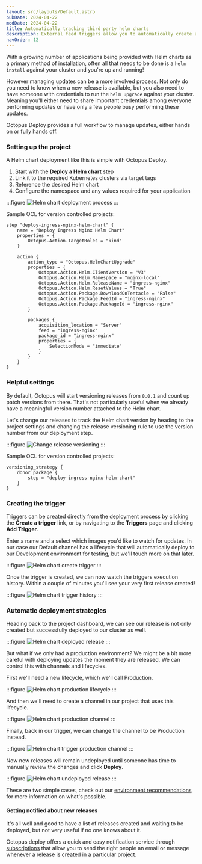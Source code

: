 ```yaml
---
layout: src/layouts/Default.astro
pubDate: 2024-04-22
modDate: 2024-04-22
title: Automatically tracking third party helm charts
description: External feed triggers allow you to automatically create a new release as a result of new container images or helm charts being pushed to their respective repositories.
navOrder: 12
---
```


With a growing number of applications being provided with Helm charts as a primary method of installation, often all that needs to be done is a `helm install` against your cluster and you're up and running!

However managing updates can be a more involved process. Not only do you need to know when a new release is available, but you also need to have someone with credentials to run the `helm upgrade` against your cluster. Meaning you'll either need to share important credentials among everyone performing updates or have only a few people busy performing these updates.

Octopus Deploy provides a full workflow to manage updates, either hands on or fully hands off.

### Setting up the project

A Helm chart deployment like this is simple with Octopus Deploy.

1. Start with the **Deploy a Helm chart** step
2. Link it to the required Kubernetes clusters via target tags
3. Reference the desired Helm chart
4. Configure the namespace and any values required for your application

:::figure
![Helm chart deployment process](/docs/projects/project-triggers/external-feed-triggers/use-cases/helm-chart-deployment-process.png)
:::

Sample OCL for version controlled projects:

```ocl
step "deploy-ingress-nginx-helm-chart" {
    name = "Deploy Ingress Nginx Helm Chart"
    properties = {
        Octopus.Action.TargetRoles = "kind"
    }

    action {
        action_type = "Octopus.HelmChartUpgrade"
        properties = {
            Octopus.Action.Helm.ClientVersion = "V3"
            Octopus.Action.Helm.Namespace = "nginx-local"
            Octopus.Action.Helm.ReleaseName = "ingress-nginx"
            Octopus.Action.Helm.ResetValues = "True"
            Octopus.Action.Package.DownloadOnTentacle = "False"
            Octopus.Action.Package.FeedId = "ingress-nginx"
            Octopus.Action.Package.PackageId = "ingress-nginx"
        }

        packages {
            acquisition_location = "Server"
            feed = "ingress-nginx"
            package_id = "ingress-nginx"
            properties = {
                SelectionMode = "immediate"
            }
        }
    }
}
```

### Helpful settings

By default, Octopus will start versioning releases from `0.0.1` and count up patch versions from there. That's not particularly useful when we already have a meaningful version number attached to the Helm chart.

Let's change our releases to track the Helm chart version by heading to the project settings and changing the release versioning rule to use the version number from our deployment step.

:::figure
![Change release versioning](/docs/projects/project-triggers/external-feed-triggers/use-cases/helm-chart-versioning-rule.png)
:::

Sample OCL for version controlled projects:

```ocl
versioning_strategy {
    donor_package {
        step = "deploy-ingress-nginx-helm-chart"
    }
}
```

### Creating the trigger

Triggers can be created directly from the deployment process by clicking the **Create a trigger** link, or by navigating to the **Triggers** page and clicking **Add Trigger**.

Enter a name and a select which images you'd like to watch for updates.
In our case our Default channel has a lifecycle that will automatically deploy to our Development environment for testing, but we'll touch more on that later.

:::figure
![Helm chart create trigger](/docs/projects/project-triggers/external-feed-triggers/use-cases/helm-chart-create-trigger.png)
:::

Once the trigger is created, we can now watch the triggers execution history. Within a couple of minutes you'll see your very first release created!

:::figure
![Helm chart trigger history](/docs/projects/project-triggers/external-feed-triggers/use-cases/helm-chart-trigger-history.png)
:::

### Automatic deployment strategies

Heading back to the project dashboard, we can see our release is not only created but successfully deployed to our cluster as well.

:::figure
![Helm chart deployed release](/docs/projects/project-triggers/external-feed-triggers/use-cases/helm-chart-deployed-release.png)
:::

But what if we only had a production environment? We might be a bit more careful with deploying updates the moment they are released. We can control this with channels and lifecycles.

First we'll need a new lifecycle, which we'll call Production.

:::figure
![Helm chart production lifecycle](/docs/projects/project-triggers/external-feed-triggers/use-cases/helm-chart-production-lifecycle.png)
:::

And then we'll need to create a channel in our project that uses this lifecycle.

:::figure
![Helm chart production channel](/docs/projects/project-triggers/external-feed-triggers/use-cases/helm-chart-production-channel.png)
:::

Finally, back in our trigger, we can change the channel to be Production instead.

:::figure
![Helm chart trigger production channel](/docs/projects/project-triggers/external-feed-triggers/use-cases/helm-chart-trigger-production-channel.png)
:::

Now new releases will remain undeployed until someone has time to manually review the changes and click **Deploy**.

:::figure
![Helm chart undeployed release](/docs/projects/project-triggers/external-feed-triggers/use-cases/helm-chart-undeployed-release.png)
:::

These are two simple cases, check out our [environment recommendations](/docs/infrastructure/environments/environment-recommendations) for more information on what's possible.

#### Getting notified about new releases

It's all well and good to have a list of releases created and waiting to be deployed, but not very useful if no one knows about it.

Octopus deploy offers a quick and easy notification service through [subscriptions](/docs/administration/managing-infrastructure/subscriptions) that allow you to send the right people an email or message whenever a release is created in a particular project.
